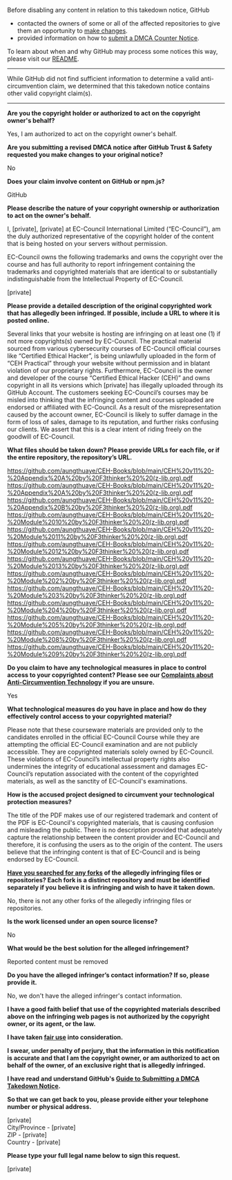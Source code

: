 Before disabling any content in relation to this takedown notice, GitHub
- contacted the owners of some or all of the affected repositories to give them an opportunity to [make changes](https://docs.github.com/en/github/site-policy/dmca-takedown-policy#a-how-does-this-actually-work).
- provided information on how to [submit a DMCA Counter Notice](https://docs.github.com/en/articles/guide-to-submitting-a-dmca-counter-notice).

To learn about when and why GitHub may process some notices this way, please visit our [README](https://github.com/github/dmca/blob/master/README.md#anatomy-of-a-takedown-notice).

---

While GitHub did not find sufficient information to determine a valid anti-circumvention claim, we determined that this takedown notice contains other valid copyright claim(s).

---

**Are you the copyright holder or authorized to act on the copyright owner's behalf?**

Yes, I am authorized to act on the copyright owner's behalf.

**Are you submitting a revised DMCA notice after GitHub Trust & Safety requested you make changes to your original notice?**

No

**Does your claim involve content on GitHub or npm.js?**

GitHub

**Please describe the nature of your copyright ownership or authorization to act on the owner's behalf.**

I, [private], [private] at EC-Council International Limited (“EC-Council”), am the duly authorized representative of the copyright holder of the content that is being hosted on your servers without permission.

EC-Council owns the following trademarks and owns the copyright over the course and has full authority to report infringement containing the trademarks and copyrighted materials that are identical to or substantially indistinguishable from the Intellectual Property of EC-Council.

[private]

**Please provide a detailed description of the original copyrighted work that has allegedly been infringed. If possible, include a URL to where it is posted online.**

Several links that your website is hosting are infringing on at least one (1) if not more copyrights(s) owned by EC-Council. The practical material sourced from various cybersecurity courses of EC-Council official courses like “Certified Ethical Hacker”, is being unlawfully uploaded in the form of “CEH Practical” through your website without permission and in blatant violation of our proprietary rights. Furthermore, EC-Council is the owner and developer of the course “Certified Ethical Hacker (CEH)” and owns copyright in all its versions which [private] has illegally uploaded through its GitHub Account. The customers seeking EC-Council’s courses may be misled into thinking that the infringing content and courses uploaded are endorsed or affiliated with EC-Council. As a result of the misrepresentation caused by the account owner, EC-Council is likely to suffer damage in the form of loss of sales, damage to its reputation, and further risks confusing our clients. We assert that this is a clear intent of riding freely on the goodwill of EC-Council.

**What files should be taken down? Please provide URLs for each file, or if the entire repository, the repository’s URL.**

https://github.com/aungthuaye/CEH-Books/blob/main/CEH%20v11%20-%20Appendix%20A%20by%20F3thinker%20%20(z-lib.org).pdf  
https://github.com/aungthuaye/CEH-Books/blob/main/CEH%20v11%20-%20Appendix%20A%20by%20F3thinker%20%20(z-lib.org).pdf  
https://github.com/aungthuaye/CEH-Books/blob/main/CEH%20v11%20-%20Appendix%20B%20by%20F3thinker%20%20(z-lib.org).pdf  
https://github.com/aungthuaye/CEH-Books/blob/main/CEH%20v11%20-%20Module%2010%20by%20F3thinker%20%20(z-lib.org).pdf  
https://github.com/aungthuaye/CEH-Books/blob/main/CEH%20v11%20-%20Module%2011%20by%20F3thinker%20%20(z-lib.org).pdf  
https://github.com/aungthuaye/CEH-Books/blob/main/CEH%20v11%20-%20Module%2012%20by%20F3thinker%20%20(z-lib.org).pdf  
https://github.com/aungthuaye/CEH-Books/blob/main/CEH%20v11%20-%20Module%2013%20by%20F3thinker%20%20(z-lib.org).pdf  
https://github.com/aungthuaye/CEH-Books/blob/main/CEH%20v11%20-%20Module%202%20by%20F3thinker%20%20(z-lib.org).pdf  
https://github.com/aungthuaye/CEH-Books/blob/main/CEH%20v11%20-%20Module%203%20by%20F3thinker%20%20(z-lib.org).pdf  
https://github.com/aungthuaye/CEH-Books/blob/main/CEH%20v11%20-%20Module%204%20by%20F3thinker%20%20(z-lib.org).pdf  
https://github.com/aungthuaye/CEH-Books/blob/main/CEH%20v11%20-%20Module%205%20by%20F3thinker%20%20(z-lib.org).pdf  
https://github.com/aungthuaye/CEH-Books/blob/main/CEH%20v11%20-%20Module%208%20by%20F3thinker%20%20(z-lib.org).pdf  
https://github.com/aungthuaye/CEH-Books/blob/main/CEH%20v11%20-%20Module%209%20by%20F3thinker%20%20(z-lib.org).pdf

**Do you claim to have any technological measures in place to control access to your copyrighted content? Please see our <a href="https://docs.github.com/articles/guide-to-submitting-a-dmca-takedown-notice#complaints-about-anti-circumvention-technology">Complaints about Anti-Circumvention Technology</a> if you are unsure.**

Yes

**What technological measures do you have in place and how do they effectively control access to your copyrighted material?**

Please note that these courseware materials are provided only to the candidates enrolled in the official EC-Council Course while they are attempting the official EC-Council examination and are not publicly accessible. They are copyrighted materials solely owned by EC-Council. These violations of EC-Council’s intellectual property rights also undermines the integrity of educational assessment and damages EC-Council’s reputation associated with the content of the copyrighted materials, as well as the sanctity of EC-Council's examinations.

**How is the accused project designed to circumvent your technological protection measures?**

The title of the PDF makes use of our registered trademark and content of the PDF is EC-Council's copyrighted materials, that is causing confusion and misleading the public. There is no description provided that adequately capture the relationship between the content provider and EC-Council and therefore, it is confusing the users as to the origin of the content. The users believe that the infringing content is that of EC-Council and is being endorsed by EC-Council.

**<a href="https://docs.github.com/articles/dmca-takedown-policy#b-what-about-forks-or-whats-a-fork">Have you searched for any forks</a> of the allegedly infringing files or repositories? Each fork is a distinct repository and must be identified separately if you believe it is infringing and wish to have it taken down.**

No, there is not any other forks of the allegedly infringing files or repositories.

**Is the work licensed under an open source license?**

No

**What would be the best solution for the alleged infringement?**

Reported content must be removed

**Do you have the alleged infringer’s contact information? If so, please provide it.**

No, we don't have the alleged infringer's contact information.

**I have a good faith belief that use of the copyrighted materials described above on the infringing web pages is not authorized by the copyright owner, or its agent, or the law.**

**I have taken <a href="https://www.lumendatabase.org/topics/22">fair use</a> into consideration.**

**I swear, under penalty of perjury, that the information in this notification is accurate and that I am the copyright owner, or am authorized to act on behalf of the owner, of an exclusive right that is allegedly infringed.**

**I have read and understand GitHub's <a href="https://docs.github.com/articles/guide-to-submitting-a-dmca-takedown-notice/">Guide to Submitting a DMCA Takedown Notice</a>.**

**So that we can get back to you, please provide either your telephone number or physical address.**

[private]  
City/Province - [private]  
ZIP - [private]  
Country - [private]  

**Please type your full legal name below to sign this request.**

[private]  
